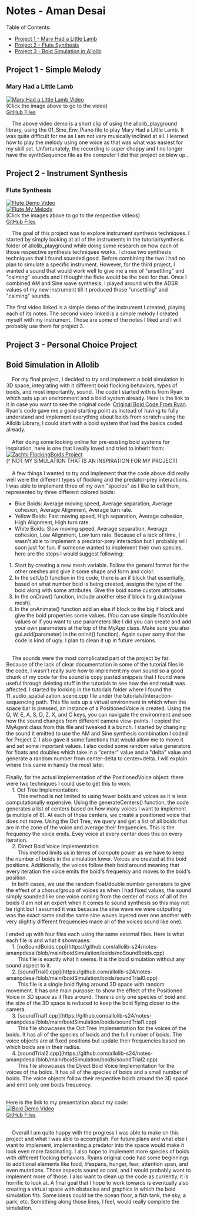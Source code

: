 # Notes - Aman Desai
Table of Contents:
* [Project 1 - Mary Had a Little Lamb](#project-1---simple-melody)
* [Project 2 - Flute Synthesis](#project-2---instrument-synthesis)
* [Project 3 - Boid Simulation in Allolib](#project-3---personal-choice-project)

## Project 1 - Simple Melody

### Mary Had a Little Lamb
[![Mary Had a Little Lamb Video](https://img.youtube.com/vi/BiB_DIoA_Jw/0.jpg)](https://www.youtube.com/watch?v=BiB_DIoA_Jw) <br/>
(Click the image above to go to the video)<br/>
[GitHub Files](https://github.com/allolib-s24/notes-amanpdesai/tree/main/melody-001)

&nbsp;&nbsp;&nbsp;&nbsp;The above video demo is a short clip of using the allolib_playground library, using the 01_Sine_Env_Piano file to play Mary Had a Little Lamb. It was quite difficult for me as I am not very musically inclined at all. I learned how to play the melody using one voice as that was what was easiest for my skill set. Unfortunately, the recording is super choppy and I no longer have the synthSequence file as the computer I did that project on blew up...

## Project 2 - Instrument Synthesis

### Flute Synthesis
[![Flute Demo Video](https://img.youtube.com/vi/ID_HERE/0.jpg)](https://www.youtube.com/watch?v=ID_HERE) <br/>
[![Flute My Melody](https://img.youtube.com/vi/ID_HERE/0.jpg)](https://www.youtube.com/watch?v=ID_HERE) <br/>
(Click the images above to go to the respective videos)<br/>
[GitHub Files](https://github.com/allolib-s24/notes-amanpdesai/tree/main/AMandSineSynth)

&nbsp;&nbsp;&nbsp;&nbsp;The goal of this project was to explore instrument synthesis techniques. I started by simply looking at all of the instruments in the tutorial/synthesis folder of allolib_playground while doing some research on how each of those respective synthesis techniques works. I chose two synthesis techniques that I found sounded good. Before combining the two I had no plan to simulate a specific instrument. However, for the third project, I wanted a sound that would work well to give me a mix of "unsettling" and "calming" sounds and I thought the flute would be the best for that. Once I combined AM and Sine wave synthesis, I played around with the ADSR values of my new instrument till it produced those "unsettling" and "calming" sounds.<br/>

The first video linked is a simple demo of the instrument I created, playing each of its notes. The second video linked is a simple melody I created myself with my instrument. Those are some of the notes I liked and I will probably use them for project 3.

## Project 3 - Personal Choice Project

## Boid Simulation in Allolib
&nbsp;&nbsp;&nbsp;&nbsp;For my final project, I decided to try and implement a boid simulation in 3D space, integrating with it different boid flocking behaviors, types of boids, and most importantly, sound. The code I started with is from Ryan which sets up an environment and a boid system already. Here is the link to it in case you want to see the original code: [Original Boid Code From Ryan](https://github.com/kr4g/MAT201B-2024-ryan-millett/tree/main/boids). Ryan's code gave me a good starting point as instead of having to fully understand and implement everything about boids from scratch using the Allolib Library, I could start with a boid system that had the basics coded already.<br/><br/>
&nbsp;&nbsp;&nbsp;&nbsp;After doing some looking online for pre-existing boid systems for inspiration, here is one that I really loved and tried to inherit from:
[![Zachhi FlockingBoids Project](https://github.com/Zachhi/FlockingBoids-VS/raw/master/boidsDemo.gif)](https://github.com/Zachhi/FlockingBoids-Windows-Linux/tree/master) <br/>
(^ NOT MY SIMULATION THAT IS AN INSPIRATION FOR MY PROJECT)<br/><br/>
&nbsp;&nbsp;&nbsp;&nbsp;A few things I wanted to try and implement that the code above did really well were the different types of flocking and the predator-prey interactions. I was able to implement three of my own "species" as I like to call them, represented by three different colored boids:<br/>
* Blue Boids: Average moving speed, Average separation, Average cohesion, Average Alignment, Average turn rate.
* Yellow Boids: Fast moving speed, High separation, Average cohesion, High Alignment, High turn rate.
* White Boids: Slow moving speed, Average separation, Average cohesion, Low Alignment, Low turn rate.
Because of a lack of time, I wasn't able to implement a predator-prey interaction but I probably will soon just for fun. If someone wanted to implement their own species, here are the steps I would suggest following:
1. Start by creating a new mesh variable. Follow the general format for the other meshes and give it some shape and form and color.
2. In the setUp() function in the code, there is an if block that essentially, based on what number boid is being created, assigns the type of the boid along with some attributes. Give the boid some custom attributes.
3. In the onDraw() function, include another else if block to g.draw(your mesh).
4. In the onAnimate() function add an else if block to the big if block and give the boid properties some values. (You can use simple float/double values or if you want to use parameters like I did you can create and add your own parameters at the top of the MyApp class. Make sure you also gui.add(parameter) in the onInit() function).
Again super sorry that the code is kind of ugly. I plan to clean it up in future versions.
<br/>
&nbsp;&nbsp;&nbsp;&nbsp;The sounds were the most complicated part of the project by far. Because of the lack of clear documentation in some of the tutorial files in the code, I wasn't really sure how to implement my own sound so a good chunk of my code for the sound is copy pasted snippets that I found were useful through deleting stuff in the tutorials to see how the end result was affected. I started by looking in the tutorials folder where I found the 11_audio_spatialization_scene.cpp file under the tutorials/interaction-sequencing path. This file sets up a virtual environment in which when the space bar is pressed, an instance of a PositionedVoice is created. Using the Q, W, E, A, S, D, Z, X, and C keys, you can navigate the environment and see how the sound changes from different camera view-points. I copied the MyAgent class from this file and tweaked it a bunch. I started by changing the sound it emitted to use the AM and Sine synthesis combination I coded for Project 2. I also gave it some functions that would allow me to move it and set some important values. I also coded some random value generators for floats and doubles which take in a "center" value and a "delta" value and generate a random number from center-delta to center+delta. I will explain where this came in handy the most later.<br/><br/>
Finally, for the actual implementation of the PositionedVoice object: there were two techniques I could use to get this to work.<br/>
&nbsp;&nbsp;&nbsp;&nbsp;1. Oct Tree Implementation:<br/>
&nbsp;&nbsp;&nbsp;&nbsp;&nbsp;&nbsp;&nbsp;&nbsp;This method is not limited to using fewer boids and voices as it is less computationally expensive. Using the generateCenters() function, the code generates a list of centers based on how many voices I want to implement (a multiple of 8). At each of those centers, we create a positioned voice that does not move. Using the Oct Tree, we query and get a list of all boids that are in the zone of the voice and average their frequencies. This is the frequency the voice emits. Evey voice at every center does this on every iteration.<br/>
&nbsp;&nbsp;&nbsp;&nbsp;2. Direct Boid Voice Implementation<br/>
&nbsp;&nbsp;&nbsp;&nbsp;&nbsp;&nbsp;&nbsp;&nbsp;This method limits us in terms of compute power as we have to keep the number of boids in the simulation lower. Voices are created at the boid positions. Additionally, the voices follow their boid around meaning that every iteration the voice emits the boid's frequency and moves to the boid's position.<br/>
&nbsp;&nbsp;&nbsp;&nbsp;In both cases, we use the random float/double number generators to give the effect of a chorus/group of voices as when I had fixed values, the sound simply sounded like one voice coming from the center of mass of all of the boids (I am not an expert when it comes to sound synthesis so this may not be right but I assumed it was because the sine wave we were outputting was the exact same and the same sine waves layered over one another with very slightly different frequencies made all of the voices sound like one).<br/><br/>
I ended up with four files each using the same external files. Here is what each file is and what it showcases:<br/>
&nbsp;&nbsp;&nbsp;&nbsp;1. [noSoundBoids.cpp](https://github.com/allolib-s24/notes-amanpdesai/blob/main/boidSimulation/boids/noSoundBoids.cpp)<br/>
&nbsp;&nbsp;&nbsp;&nbsp;&nbsp;&nbsp;&nbsp;&nbsp;This file is exactly what it seems. It is the boid simulation without any sound aspect to it.<br/>
&nbsp;&nbsp;&nbsp;&nbsp;2. [soundTrial0.cpp](https://github.com/allolib-s24/notes-amanpdesai/blob/main/boidSimulation/boids/soundTrial0.cpp)<br/>
&nbsp;&nbsp;&nbsp;&nbsp;&nbsp;&nbsp;&nbsp;&nbsp;This file is a single boid flying around 3D space with random movement. It has one main purpose: to show the effect of the Positioned Voice in 3D space as it flies around. There is only one species of boid and the size of the 3D space is reduced to keep the boid flying closer to the camera.<br/>
&nbsp;&nbsp;&nbsp;&nbsp;3. [soundTrial1.cpp](https://github.com/allolib-s24/notes-amanpdesai/blob/main/boidSimulation/boids/soundTrial1.cpp)<br/>
&nbsp;&nbsp;&nbsp;&nbsp;&nbsp;&nbsp;&nbsp;&nbsp;This file showcases the Oct Tree Implementation for the voices of the boids. It has all of the species of boids and the full number of boids. The voice objects are at fixed positions but update their frequencies based on which boids are in their radius.<br/>
&nbsp;&nbsp;&nbsp;&nbsp;4. [soundTrial2.cpp](https://github.com/allolib-s24/notes-amanpdesai/blob/main/boidSimulation/boids/soundTrial2.cpp)<br/>
&nbsp;&nbsp;&nbsp;&nbsp;&nbsp;&nbsp;&nbsp;&nbsp;This file showcases the Direct Boid Voice Implementation for the voices of the boids. It has all of the species of boids and a small number of boids. The voice objects follow their respective boids around the 3D space and emit only one boids frequency.<br/><br/>

Here is the link to my presentation about my code:<br/>
[![Boid Demo Video](https://img.youtube.com/vi/ID_HERE/0.jpg)](https://www.youtube.com/watch?v=ID_HERE) <br/>
[GitHub Files](https://github.com/allolib-s24/notes-amanpdesai/tree/main/boidSimulation)
<br/><br/>

&nbsp;&nbsp;&nbsp;&nbsp;Overall I am quite happy with the progress I was able to make on this project and what I was able to accomplish. For future plans and what else I want to implement, implementing a predator into the space would make it look even more fascinating. I also hope to implement more species of boids with different flocking behaviors. Ryans original code had some beginnings to additional elements like food, lifespans, hunger, fear, attention span, and even mutations. Those aspects sound so cool, and I would probably want to implement more of those. I also want to clean up the code as currently, it is horrific to look at. A final goal that I hope to work towards is eventually also creating a virtual space with obstacles and graphics in which the boid simulation fits. Some ideas could be the ocean floor, a fish tank, the sky, a park, etc. Something along those lines, I feel, would really complete the simulation.
